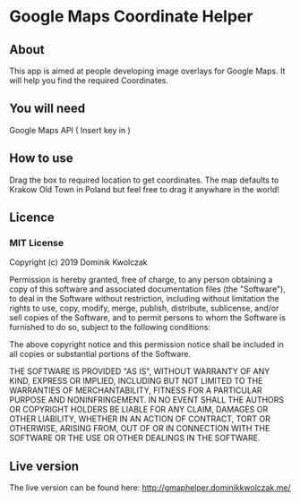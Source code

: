 # Google Maps Coordinate Helper

## About
This app is aimed at people developing image overlays for Google Maps. It will help you find the required Coordinates.

## You will need
Google Maps API ( Insert key in <script src="https://maps.googleapis.com/maps/api/js?key=YourAPI key goes here" async defer></script> )

## How to use
Drag the box to required location to get coordinates. The map defaults to Krakow Old Town in Poland but feel free to drag it anywhare in the world!



## Licence

### MIT License

Copyright (c) 2019 Dominik Kwolczak

Permission is hereby granted, free of charge, to any person obtaining a copy
of this software and associated documentation files (the "Software"), to deal
in the Software without restriction, including without limitation the rights
to use, copy, modify, merge, publish, distribute, sublicense, and/or sell
copies of the Software, and to permit persons to whom the Software is
furnished to do so, subject to the following conditions:

The above copyright notice and this permission notice shall be included in all
copies or substantial portions of the Software.

THE SOFTWARE IS PROVIDED "AS IS", WITHOUT WARRANTY OF ANY KIND, EXPRESS OR
IMPLIED, INCLUDING BUT NOT LIMITED TO THE WARRANTIES OF MERCHANTABILITY,
FITNESS FOR A PARTICULAR PURPOSE AND NONINFRINGEMENT. IN NO EVENT SHALL THE
AUTHORS OR COPYRIGHT HOLDERS BE LIABLE FOR ANY CLAIM, DAMAGES OR OTHER
LIABILITY, WHETHER IN AN ACTION OF CONTRACT, TORT OR OTHERWISE, ARISING FROM,
OUT OF OR IN CONNECTION WITH THE SOFTWARE OR THE USE OR OTHER DEALINGS IN THE
SOFTWARE.

## Live version
The live version can be found here: http://gmaphelper.dominikkwolczak.me/
